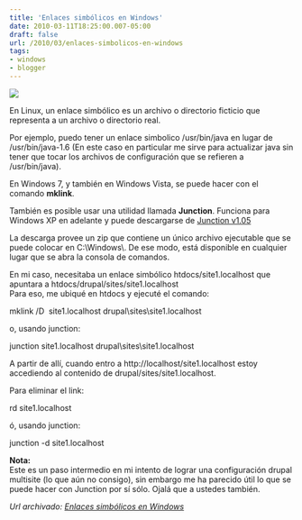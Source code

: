 ```yaml
---
title: 'Enlaces simbólicos en Windows'
date: 2010-03-11T18:25:00.007-05:00
draft: false
url: /2010/03/enlaces-simbolicos-en-windows
tags: 
- windows
- blogger
---
```


[![](http://3.bp.blogspot.com/_K2xwnQ4Llso/S5l7sJX_lRI/AAAAAAAAAZg/I_4t-yWSCqY/s200/windows7_01.jpg)](http://3.bp.blogspot.com/_K2xwnQ4Llso/S5l7sJX_lRI/AAAAAAAAAZg/I_4t-yWSCqY/s1600-h/windows7_01.jpg)

En Linux, un enlace simbólico es un archivo o directorio ficticio que representa a un archivo o directorio real.  
  
Por ejemplo, puedo tener un enlace simbolico /usr/bin/java en lugar de /usr/bin/java-1.6 (En este caso en particular me sirve para actualizar java sin tener que tocar los archivos de configuración que se refieren a /usr/bin/java).  
  
En Windows 7, y también en Windows Vista, se puede hacer con el comando **mklink**.  
  
También es posible usar una utilidad llamada **Junction**. Funciona para Windows XP en adelante y puede descargarse de [Junction v1.05](http://technet.microsoft.com/en-us/sysinternals/bb896768.aspx)  
  
La descarga provee un zip que contiene un único archivo ejecutable que se puede colocar en C:\\Windows\\. De ese modo, está disponible en cualquier lugar que se abra la consola de comandos.  
  
En mi caso, necesitaba un enlace simbólico htdocs/site1.localhost que apuntara a htdocs/drupal/sites/site1.localhost  
Para eso, me ubiqué en htdocs y ejecuté el comando:  
  

mklink /D  site1.localhost drupal\\sites\\site1.localhost

  
o, usando junction:  
  

junction site1.localhost drupal\\sites\\site1.localhost

  
A partir de allí, cuando entro a http://localhost/site1.localhost estoy accediendo al contenido de drupal/sites/site1.localhost.  
  
Para eliminar el link:  
  

rd site1.localhost

  
ó, usando junction:  
  

junction -d site1.localhost

  
**Nota:**  
Este es un paso intermedio en mi intento de lograr una configuración drupal multisite (lo que aún no consigo), sin embargo me ha parecido útil lo que se puede hacer con Junction por sí sólo. Ojalá que a ustedes también.

_*Url archivado: [Enlaces simbólicos en Windows](https://akcdev.blogspot.com/2010/03/enlaces-simbolicos-en-windows.html)*_
